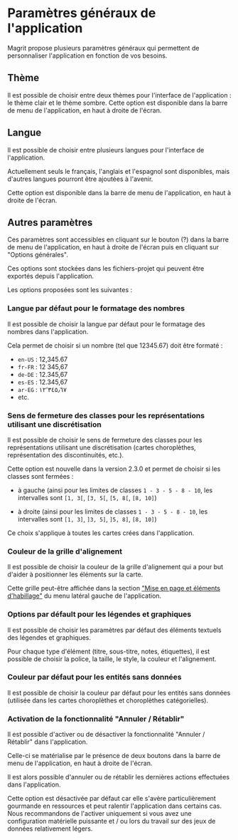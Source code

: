 # Paramètres généraux de l'application

Magrit propose plusieurs paramètres généraux qui permettent de personnaliser l'application en fonction de vos besoins.

## Thème

Il est possible de choisir entre deux thèmes pour l'interface de l'application : le thème clair et le thème sombre.
Cette option est disponible dans la barre de menu de l'application, en haut à droite de l'écran.

## Langue

Il est possible de choisir entre plusieurs langues pour l'interface de l'application.

Actuellement seuls le français, l'anglais et l'espagnol sont disponibles, mais d'autres langues pourront être ajoutées à l'avenir.

Cette option est disponible dans la barre de menu de l'application, en haut à droite de l'écran.

## Autres paramètres

Ces paramètres sont accessibles en cliquant sur le bouton (?) dans la barre de menu de l'application, en haut à droite de l'écran
puis en cliquant sur "Options générales".

Ces options sont stockées dans les fichiers-projet qui peuvent être exportés depuis l'application.

Les options proposées sont les suivantes :

### Langue par défaut pour le formatage des nombres

Il est possible de choisir la langue par défaut pour le formatage des nombres dans l'application.

Cela permet de choisir si un nombre (tel que 12345.67) doit être formaté :

- `en-US` : 12,345.67
- `fr-FR` : 12 345,67
- `de-DE` : 12.345,67
- `es-ES` : 12.345,67
- `ar-EG` : ١٢٬٣٤٥٫٦٧
- etc.

### Sens de fermeture des classes pour les représentations utilisant une discrétisation

Il est possible de choisir le sens de fermeture des classes pour les représentations utilisant une discrétisation (cartes choroplèthes, représentation des discontinuités, etc.).

Cette option est nouvelle dans la version 2.3.0 et permet de choisir si les classes sont fermées :

- à gauche (ainsi pour les limites de classes `1 - 3 - 5 - 8 - 10`, les intervalles sont `[1, 3[`, `[3, 5[`, `[5, 8[`, `[8, 10]`)

- à droite (ainsi pour les limites de classes `1 - 3 - 5 - 8 - 10`, les intervalles sont `[1, 3]`, `]3, 5]`, `]5, 8]`, `[8, 10]`)

Ce choix s'applique à toutes les cartes crées dans l'application.

### Couleur de la grille d'alignement

Il est possible de choisir la couleur de la grille d'alignement qui a pour but d'aider à positionner les éléments sur la carte.

Cette grille peut-être affichée dans la section ["Mise en page et éléments d'habillage"](./layout-features) du menu latéral gauche de l'application.

### Options par défault pour les légendes et graphiques

Il est possible de choisir les paramètres par défaut des éléments textuels des légendes et graphiques.

Pour chaque type d'élément (titre, sous-titre, notes, étiquettes), il est possible de choisir la police, la taille, le style, la couleur et l'alignement.

### Couleur par défaut pour les entités sans données

Il est possible de choisir la couleur par défaut pour les entités sans données (utilisée dans les cartes choroplèthes et choroplèthes catégorielles).

### Activation de la fonctionnalité "Annuler / Rétablir"

Il est possible d'activer ou de désactiver la fonctionnalité "Annuler / Rétablir" dans l'application.

Celle-ci se matérialise par le présence de deux boutons dans la barre de menu de l'application, en haut à droite de l'écran.

Il est alors possible d'annuler ou de rétablir les dernières actions effectuées dans l'application.

Cette option est désactivée par défaut car elle s'avère particulièrement gourmande en ressources et peut ralentir l'application dans certains cas. Nous
recommandons de l'activer uniquement si vous avez une configuration matérielle puissante et / ou lors du travail sur des jeux de données relativement légers.
